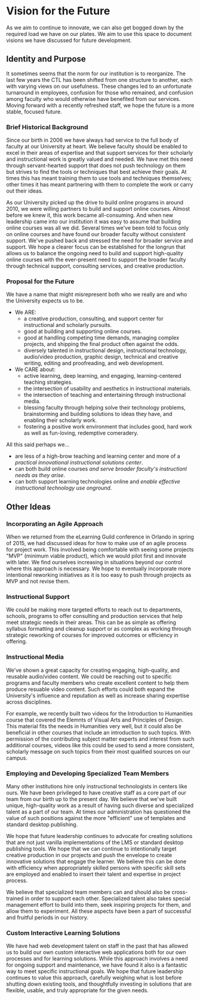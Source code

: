 Vision for the Future
=====

As we aim to continue to innovate, we can also get bogged down by the required load we have on our plates.
We aim to use this space to document visions we have discussed for future development.


Identity and Purpose
--------------------

It sometimes seems that the norm for our institution is to reorganize. 
The last few years the CTL has been shifted from one structure to another, each with varying views on our usefulness.
These changes led to an unfortunate turnaround in employees, confusion for those who remained, 
  and confusion among faculty who would otherwise have benefited from our services.
Moving forward with a recently refreshed staff, we hope the future is a more stable, focused future. 


### Brief Historical Background

Since our birth in 2006 we have always had service to the full body of faculty at our University at heart. 
We believe faculty should be enabled to excel in their areas of expertise 
  and that support services for their scholarly and instructional work is greatly valued and needed.
We have met this need through servant-hearted support 
  that does not push technology on them
  but strives to find the tools or techniques that best achieve their goals. 
At times this has meant training them to use tools and techniques themselves; 
  other times it has meant partnering with them to complete the work or carry out their ideas.

As our University picked up the drive to build online programs in around 2010, 
  we were willing partners to build and support online courses.
Almost before we knew it, this work became all-consuming. 
And when new leadership came into our institution it was easy to assume 
  that building online courses was all we did. 
Several times we've been told to focus only on online courses 
  and have found our broader faculty without consistent support.
We've pushed back and stressed the need for broader service and support. 
We hope a clearer focus can be established for the longrun 
  that allows us to balance the ongoing need to build and support high-quality online courses 
  with the ever-present need to support the broader faculty 
  through technical support, consulting services, and creative production.


### Proposal for the Future

We have a name that might misrepresent both who we really are and who the University expects us to be. 
* We ARE:
  * a creative production, consulting, and support center for instructional and scholarly pursuits. 
  * good at building and supporting online courses.
  * good at handling competing time demands, managing complex projects, and shipping the final product often against the odds.
  * diversely talented in instructional design, instructional technology, 
    audio/video production, graphic design, technical and creative writing, 
    editing and proofreading, and web development.
* We CARE about:
  * active learning, deep learning, and engaging, learning-centered teaching strategies.
  * the intersection of usability and aesthetics in instructional materials.
  * the intersection of teaching and entertaining through instructional media.
  * blessing faculty through helping solve their technology problems, 
    brainstorming and building solutions to ideas they have, 
    and enabling their scholarly work.
  * fostering a positive work environment that includes good, hard work as well as fun-loving, redemptive comeradery.
  
All this said perhaps we... 
* are less of a high-brow teaching and learning center and more of a *practical innovational instructional solutions center*.
* can both build online courses *and serve broader faculty's instructionl needs as they arise*.
* can both support learning technologies online and *enable effective instructional technology use onground*.


Other Ideas
-----

### Incorporating an Agile Approach

When we returned from the eLearning Guild conference in Orlando in spring of 2015, 
  we had discussed ideas for how to make use of an agile process for project work.
This involved being comfortable with seeing some projects "MVP" (minimum viable product), 
  which we would pilot first and innovate with later.
We find ourselves increasing in situations beyond our control where this approach is necessary.
We hope to eventually incorporate more intentional reworking initiatives 
  as it is too easy to push through projects as MVP and not revise them.

### Instructional Support

We could be making more targeted efforts to reach out to departments, schools, programs
  to offer consulting and production services that help meet strategic needs in their areas.
This can be as simple as offering syllabus formatting and cleanup support 
  or as complex as working through strategic reworking of courses for improved outcomes or efficiency in offering.

### Instructional Media

We've shown a great capacity for creating engaging, high-quality, and reusable audio/video content.
We could be reaching out to specific programs and faculty members 
  who create excellent content to help them produce resuable video content.
Such efforts could both expand the University's influence and reputation 
  as well as increase sharing expertise across disciplines. 

For example, we recently built two videos for the Introduction to Humanities course 
  that covered the Elemnts of Visual Arts and Principles of Design. 
This material fits the needs in Humanities very well, 
  but it could also be beneficial in other courses 
  that include an introduction to such topics. 
With permission of the contributing subject matter experts and interest from such additional courses, 
  videos like this could be used to send a more consistent, scholarly message on such topics 
  from their most qualified sources on our campus.
  
### Employing and Developing Specialized Team Members

Many other institutions hire only instructional technologists in centers like ours.
We have been privileged to have creative staff as a core part of our team 
  from our birth up to the present day.
We believe that we've built unique, high-quality work as a result 
  of having such diverse and specialized talent as a part of our team.
At times our administration has questioned the value of such positions 
  against the more "efficient" use of templates and standard desktop publishing.

We hope that future leadership continues to advocate for creating solutions 
  that are not just vanilla implementations of the LMS or standard desktop publishing tools.
We hope that we can continue to intentionally target creative production in our projects 
  and push the envelope to create innovative solutions that engage the learner.
We believe this can be done with efficiency when appropriately skilled persons with specific skill sets 
  are employed and enabled to insert their talent and expertise in project process.
  
We believe that specialized team members can and should also be cross-trained in order to support each other. 
Specialized talent also takes special management effort to build into them, 
  seek inspiring projects for them, and allow them to experiment. 
All these aspects have been a part of successful and fruitful periods in our history.
  
### Custom Interactive Learning Solutions

We have had web development talent on staff in the past that has allowed us
  to build our own custom interactive web applications both for our own processes and for learning solutions.
While this approach involves a need for ongoing support and maintenance, 
  we have found it also is a fantastic way to meet specific instructional goals.
We hope that future leadership continues to value this approach, 
  carefully weighing what is lost before shutting down existing tools, 
  and thoughtfully investing in solutions that are flexible, usable, and truly appropriate for the given needs.